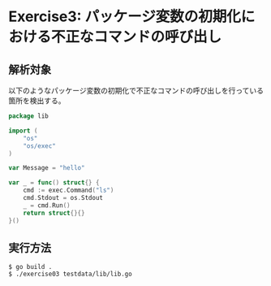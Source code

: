 # Exercise3: パッケージ変数の初期化における不正なコマンドの呼び出し

## 解析対象

以下のようなパッケージ変数の初期化で不正なコマンドの呼び出しを行っている箇所を検出する。

```go
package lib

import (
	"os"
	"os/exec"
)

var Message = "hello"

var _ = func() struct{} {
	cmd := exec.Command("ls")
	cmd.Stdout = os.Stdout
	_ = cmd.Run()
	return struct{}{}
}()
```

## 実行方法

```
$ go build .
$ ./exercise03 testdata/lib/lib.go
```
